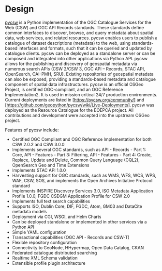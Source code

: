 # Design

[pycsw](https://pycsw.org/) is a Python implementation of the OGC Catalogue Services for the Web (CSW) and OGC API Records standards. These standards define common interfaces to discover, browse, and query metadata about spatial data, web services, and related resources. pycsw enables users to publish a catalogue of dataset descriptions (metadata) to the web, using standards-based interfaces and formats, such that it can be queried and updated by catalogue clients. pycsw can be deployed as a standalone server or can be composed and integrated into other applications via Python API. pycsw allows for the publishing and discovery of geospatial metadata via numerous search APIs (CSW 2/CSW 3, OGC API – Records, STAC API, OpenSearch, OAI-PMH, SRU). Existing repositories of geospatial metadata can also be exposed, providing a standards-based metadata and catalogue component of spatial data infrastructures.
pycsw is an official OSGeo Project, is certified OGC-compliant, and an OGC Reference Implementation2. It is used in mission critical 24/7 production environments. Current deployments are listed in [https://pycsw.org/community/] and [https://github.com/geopython/pycsw/wiki/Live-Deployments]. pycsw was deployed as the Resource Catalogue for the EOEPCA project. All contributions and development were accepted into the upstream OSGeo project.

Features of pycsw include:
- Certified OGC Compliant and OGC Reference Implementation for both CSW 2.0.2 and CSW 3.0.0
- Implements several OGC standards, such as API - Records - Part 1: Core, API - Features - Part 3: Filtering, API - Features - Part 4: Create, Replace, Update and Delete, Common Query Language (CQL2), OpenSearch Geo and Time Extensions
- Implements STAC API 1.0.0
- Harvesting support for OGC standards, such as WMS, WFS, WCS, WPS, WAF, CSW, SOS, and implements the Open Archives Initiative Protocol standard
- Implements INSPIRE Discovery Services 3.0, ISO Metadata Application Profile 1.0.0, FGDC CSDGM Application Profile for CSW 2.0
- Implements full text search capabilities
- Supports ISO, Dublin Core, DIF, FGDC, Atom, GM03 and DataCite metadata models
- Deployment via CGI, WSGI, and Helm Charts
- Can be deployed standalone or implemented in other services via a Python API
- Simple YAML configuration
- Transactional capabilities (OGC API - Records and CSW-T)
- Flexible repository configuration
- Connectivity to GeoNode, HHypermap, Open Data Catalog, CKAN
- Federated catalogue distributed searching
- Realtime XML Schema validation
- Extensible profile plugin architecture


